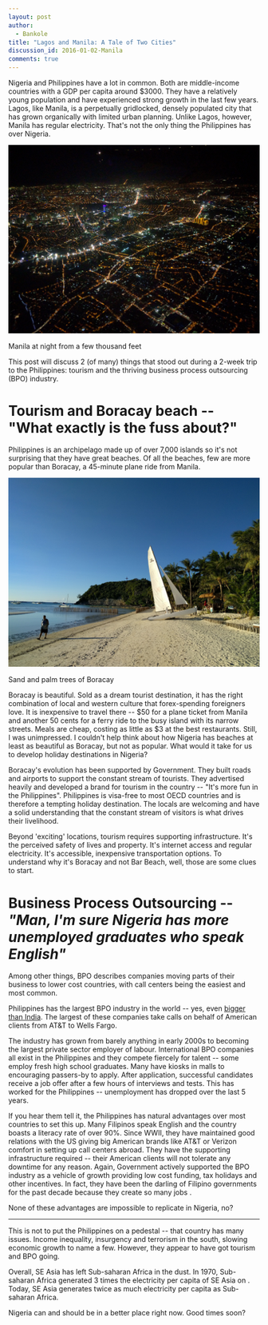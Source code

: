 ```yaml
---
layout: post
author:
  - Bankole
title: "Lagos and Manila: A Tale of Two Cities"
discussion_id: 2016-01-02-Manila
comments: true
---
```


Nigeria and Philippines have a lot in common. Both are middle-income countries with a GDP per capita around $3000. They have a relatively young population and have experienced strong growth in the last few years. Lagos, like Manila, is a perpetually gridlocked, densely populated city that has grown organically with limited urban planning. Unlike Lagos, however, Manila has regular electricity. That's not the only thing the Philippines has over Nigeria.


![Manila at night](/uploads/2016/01/manila-night.jpeg)

Manila at night from a few thousand feet

This post will discuss 2 (of many) things that stood out during a 2-week trip to the Philippines: tourism and the thriving business process outsourcing (BPO) industry.

# **Tourism and Boracay beach** -- "What exactly is the fuss about?"

Philippines is an archipelago made up of over 7,000 islands so it's not surprising that they have great beaches. Of all the beaches, few are more popular than Boracay, a 45-minute plane ride from Manila.

![Boracay beach](/uploads/2016/01/boracay-beach.jpeg)

Sand and palm trees of Boracay


Boracay is beautiful. Sold as a dream tourist destination, it has the right combination of local and western culture that forex-spending foreigners love. It is inexpensive to travel there -- $50 for a plane ticket from Manila and another 50 cents for a ferry ride to the busy island with its narrow streets. Meals are cheap, costing as little as $3 at the best restaurants. Still, I was unimpressed. I couldn't help think about how Nigeria has beaches at least as beautiful as Boracay, but not as popular. What would it take for us to develop holiday destinations in Nigeria?

Boracay's evolution has been supported by Government. They built roads and airports to support the constant stream of tourists. They advertised heavily and developed a brand for tourism in the country -- "It's more fun in the Philippines". Philippines is visa-free to most OECD countries and is therefore a tempting holiday destination. The locals are welcoming and have a solid understanding that the constant stream of visitors is what drives their livelihood.

Beyond 'exciting' locations, tourism requires supporting infrastructure. It's the perceived safety of lives and property. It's internet access and regular electricity. It's accessible, inexpensive transportation options. To understand why it's Boracay and not Bar Beach, well, those are some clues to start.

# **Business Process Outsourcing** -- _"Man, I'm sure Nigeria has more unemployed graduates who speak English"_

Among other things, BPO describes companies moving parts of their business to lower cost countries, with call centers being the easiest and most common.

Philippines has the largest BPO industry in the world -- yes, even  [bigger than India](https://next.ft.com/content/1658baac-f30a-11e4-a979-00144feab7de). The largest of these companies take calls on behalf of American clients from AT&T to Wells Fargo.

The industry has grown from barely anything in early 2000s to becoming the largest private sector employer of labour. International BPO companies all exist in the Philippines and they compete fiercely for talent -- some employ fresh high school graduates. Many have kiosks in malls to encouraging passers-by to apply. After application, successful candidates receive a job offer after a few hours of interviews and tests. This has worked for the Philippines -- unemployment has dropped over the last 5 years.

If you hear them tell it, the Philippines has natural advantages over most countries to set this up. Many Filipinos speak English and the country boasts a literacy rate of over 90%. Since WWII, they have maintained good relations with the US giving big American brands like AT&T or Verizon comfort in setting up call centers abroad. They have the supporting infrastructure required -- their American clients will not tolerate any downtime for any reason. Again, Government actively supported the BPO industry as a vehicle of growth providing low cost funding, tax holidays and other incentives. In fact, they have been the darling of Filipino governments for the past decade because they create so many jobs .

None of these advantages are impossible to replicate in Nigeria, no?


***


This is not to put the Philippines on a pedestal -- that country has many issues. Income inequality, insurgency and terrorism in the south, slowing economic growth to name a few. However, they appear to have got tourism and BPO going.

Overall, SE Asia has left Sub-saharan Africa in the dust. In 1970, Sub-saharan Africa generated 3 times the electricity per capita of SE Asia on . Today, SE Asia generates twice as much electricity per capita as Sub-saharan Africa.

Nigeria can and should be in a better place right now. Good times soon?
